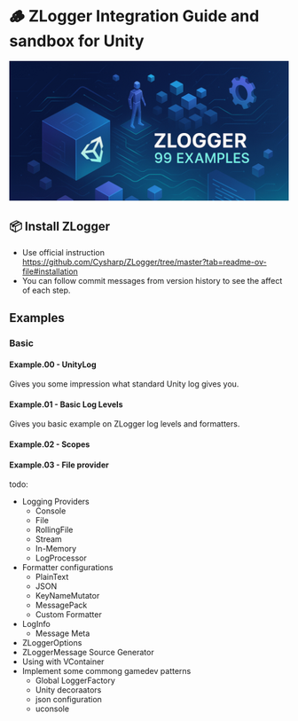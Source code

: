 # 🪵  ZLogger Integration Guide and sandbox for Unity
![project logo](doc-assets/repository-open-graph-cover.png)

## 📦 Install ZLogger

- Use official instruction https://github.com/Cysharp/ZLogger/tree/master?tab=readme-ov-file#installation
- You can follow commit messages from version history to see the affect of each step.

## Examples

### Basic

#### Example.00 - UnityLog
Gives you some impression what standard Unity log gives you.

#### Example.01 - Basic Log Levels
Gives you basic example on ZLogger log levels and formatters.


#### Example.02 - Scopes


#### Example.03 - File provider

todo:
- Logging Providers
  - Console
  - File
  - RollingFile
  - Stream 
  - In-Memory
  - LogProcessor
- Formatter configurations  
  - PlainText
  - JSON
  - KeyNameMutator
  - MessagePack
  - Custom Formatter
- LogInfo
  - Message Meta
- ZLoggerOptions
- ZLoggerMessage Source Generator
- Using with VContainer
- Implement some commong gamedev patterns
  - Global LoggerFactory
  - Unity decoraators
  - json configuration
  - uconsole
